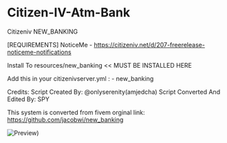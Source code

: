# Citizen-IV-Atm-Bank

Citizeniv NEW_BANKING

[REQUIREMENTS]
NoticeMe - https://citizeniv.net/d/207-freerelease-noticeme-notifications

Install To resources/new_banking << MUST BE INSTALLED HERE


Add this in your citizenivserver.yml :
    - new_banking

Credits:
Script Created By: @onlyserenity(amjedcha)
Script Converted And Edited By: SPY

This system is converted from fivem 
orginal link: https://github.com/jacobwi/new_banking

![Preview](https://forum.cfx.re/uploads/default/original/3X/e/b/ebb9541641c974061661c648f9463482e0ff201c.jpeg))
